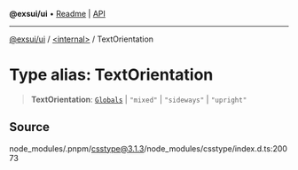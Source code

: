 **@exsui/ui** • [Readme](../../README.md) \| [API](../../globals.md)

***

[@exsui/ui](../../README.md) / [\<internal\>](../README.md) / TextOrientation

# Type alias: TextOrientation

> **TextOrientation**: [`Globals`](Globals.md) \| `"mixed"` \| `"sideways"` \| `"upright"`

## Source

node\_modules/.pnpm/csstype@3.1.3/node\_modules/csstype/index.d.ts:20073
